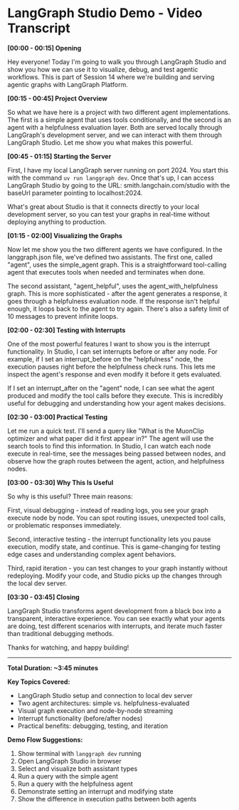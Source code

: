 # LangGraph Studio Demo - Video Transcript

**[00:00 - 00:15] Opening**

Hey everyone! Today I'm going to walk you through LangGraph Studio and show you how we can use it to visualize, debug, and test agentic workflows. This is part of Session 14 where we're building and serving agentic graphs with LangGraph Platform.

**[00:15 - 00:45] Project Overview**

So what we have here is a project with two different agent implementations. The first is a simple agent that uses tools conditionally, and the second is an agent with a helpfulness evaluation layer. Both are served locally through LangGraph's development server, and we can interact with them through LangGraph Studio. Let me show you what makes this powerful.

**[00:45 - 01:15] Starting the Server**

First, I have my local LangGraph server running on port 2024. You start this with the command `uv run langgraph dev`. Once that's up, I can access LangGraph Studio by going to the URL: smith.langchain.com/studio with the baseUrl parameter pointing to localhost:2024. 

What's great about Studio is that it connects directly to your local development server, so you can test your graphs in real-time without deploying anything to production.

**[01:15 - 02:00] Visualizing the Graphs**

Now let me show you the two different agents we have configured. In the langgraph.json file, we've defined two assistants. The first one, called "agent", uses the simple_agent graph. This is a straightforward tool-calling agent that executes tools when needed and terminates when done.

The second assistant, "agent_helpful", uses the agent_with_helpfulness graph. This is more sophisticated - after the agent generates a response, it goes through a helpfulness evaluation node. If the response isn't helpful enough, it loops back to the agent to try again. There's also a safety limit of 10 messages to prevent infinite loops.

**[02:00 - 02:30] Testing with Interrupts**

One of the most powerful features I want to show you is the interrupt functionality. In Studio, I can set interrupts before or after any node. For example, if I set an interrupt_before on the "helpfulness" node, the execution pauses right before the helpfulness check runs. This lets me inspect the agent's response and even modify it before it gets evaluated.

If I set an interrupt_after on the "agent" node, I can see what the agent produced and modify the tool calls before they execute. This is incredibly useful for debugging and understanding how your agent makes decisions.

**[02:30 - 03:00] Practical Testing**

Let me run a quick test. I'll send a query like "What is the MuonClip optimizer and what paper did it first appear in?" The agent will use the search tools to find this information. In Studio, I can watch each node execute in real-time, see the messages being passed between nodes, and observe how the graph routes between the agent, action, and helpfulness nodes.

**[03:00 - 03:30] Why This Is Useful**

So why is this useful? Three main reasons:

First, visual debugging - instead of reading logs, you see your graph execute node by node. You can spot routing issues, unexpected tool calls, or problematic responses immediately.

Second, interactive testing - the interrupt functionality lets you pause execution, modify state, and continue. This is game-changing for testing edge cases and understanding complex agent behaviors.

Third, rapid iteration - you can test changes to your graph instantly without redeploying. Modify your code, and Studio picks up the changes through the local dev server.

**[03:30 - 03:45] Closing**

LangGraph Studio transforms agent development from a black box into a transparent, interactive experience. You can see exactly what your agents are doing, test different scenarios with interrupts, and iterate much faster than traditional debugging methods.

Thanks for watching, and happy building!

---

**Total Duration: ~3:45 minutes**

**Key Topics Covered:**
- LangGraph Studio setup and connection to local dev server
- Two agent architectures: simple vs. helpfulness-evaluated
- Visual graph execution and node-by-node streaming
- Interrupt functionality (before/after nodes)
- Practical benefits: debugging, testing, and iteration

**Demo Flow Suggestions:**
1. Show terminal with `langgraph dev` running
2. Open LangGraph Studio in browser
3. Select and visualize both assistant types
4. Run a query with the simple agent
5. Run a query with the helpfulness agent
6. Demonstrate setting an interrupt and modifying state
7. Show the difference in execution paths between both agents


